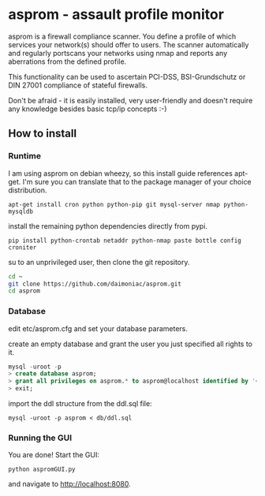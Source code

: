 asprom - assault profile monitor
================================

asprom is a firewall compliance scanner. You define a profile of which services your network(s) should offer to users.
The scanner automatically and regularly portscans your networks using nmap and reports any aberrations from the defined profile.

This functionality can be used to ascertain PCI-DSS, BSI-Grundschutz or DIN 27001 compliance of stateful firewalls.

Don't be afraid - it is easily installed, very user-friendly and doesn't require any knowledge besides basic tcp/ip concepts :-)


How to install
--------------

### Runtime

I am using asprom on debian wheezy, so this install guide references apt-get. I'm sure you can translate that to the package manager of your choice distribution.

`apt-get install cron python python-pip git mysql-server nmap python-mysqldb`

install the remaining python dependencies directly from pypi.

`pip install python-crontab netaddr python-nmap paste bottle config croniter`

su to an unprivileged user, then clone the git repository.

```bash
cd ~
git clone https://github.com/daimoniac/asprom.git
cd asprom
```


### Database

edit etc/asprom.cfg and set your database parameters.

create an empty database and grant the user you just specified all rights to it.

```sql
mysql -uroot -p
> create database asprom;
> grant all privileges on asprom.* to asprom@localhost identified by '<arbitrarypassword>';
> exit;
```

import the ddl structure from the ddl.sql file:

`mysql -uroot -p asprom < db/ddl.sql`

### Running the GUI

You are done! Start the GUI:

`python aspromGUI.py`

and navigate to [http://localhost:8080](http://localhost:8080).
